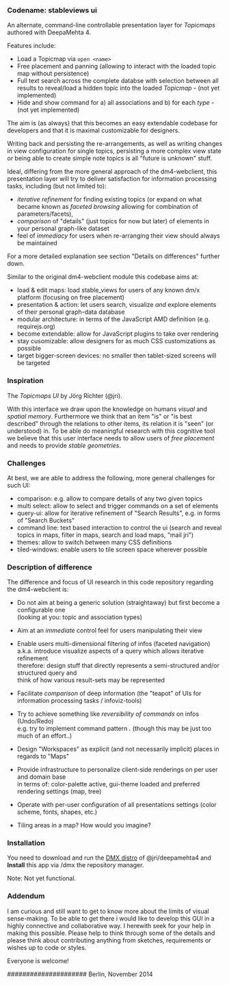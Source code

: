 
### Codename: stableviews ui

An alternate, command-line controllable presentation layer for _Topicmaps_ authored with DeepaMehta 4.

Features include:
 * Load a Topicmap via `open <name>`
 * Free placement and panning (allowing to interact with the loaded topic map without persistence)
 * Full text search across the complete databse with selection between all results to reveal/load a hidden topic into the loaded _Topicmap_ - (not yet implemented)
 * Hide and show command for a) all associations and b) for each _type_ - (not yet implemented)

The aim is (as always) that this becomes an easy extendable codebase for developers and that it is maximal customizable for designers.

Writing back and persisting the re-arrangements, as well as writing changes in view configuration for single topics, persisting a more complex view state or being able to create simple note topics is all "future is unknown" stuff.

Ideal, differing from the more general approach of the dm4-webclient, this presentation layer will try to deliver satisfaction for information processing tasks, including (but not limited to):
 * _iterative refinement_ for finding existing topics (or expand on what became known as _faceted browsing_ allowing for combination of parameters/facets),
 * _comparison_ of "details" (just topics for now but later) of elements in your personal graph-like dataset
 * feel of _immediacy_ for users when re-arranging their view should always be maintained

For a more detailed explanation see section "Details on differences" further down.

Similar to the original dm4-webclient module this codebase aims at:
 * load & edit maps: load stable_views for users of any known dm/x platform (focusing on free placement)
 * presentation & action: let users search, visualize _and_ explore elements of their personal graph-data database
 * modular architecture: in terms of the JavaScript AMD definition (e.g. requirejs.org)
 * become extendable: allow for JavaScript plugins to take over rendering
 * stay cusomizable: allow designers for as much CSS customizations as possible
 * target bigger-screen devices: no smaller then tablet-sized screens will be targeted


### Inspiration

The _Topicmaps UI_ by Jörg Richter (@jri).

With this interface we draw upon the knowledge on humans  _visual_ and _spatial memory_. Furthermore we think that an item "is" or "is best described" through the relations to other items, its relation it is "seen" (or understood) in. To be able do meaningful research with this cognitive tool we believe that this user interface needs to allow users of _free placement_ and needs to provide _stable geometries_.


### Challenges

At best, we are able to address the following, more general challenges for such UI:

 * comparison: e.g. allow to compare details of any two given topics
 * multi select: allow to select and trigger commands on a set of elements
 * query-ui: allow for iterative refinement of "Search Results", e.g. in forms of "Search Buckets"
 * command line: text based interaction to control the ui (search and reveal topics in maps, filter in maps, search and load maps, "mail jri")
 * themes: allow to switch between many CSS definitions
 * tiled-windows: enable users to tile screen space wherever possible


### Description of difference

The difference and focus of UI research in this code repository regarding the dm4-webclient is:

* Do not aim at being a generic solution (straightaway) but first become a configurable one<br/>
  (looking at you: topic and association types)

* Aim at an _immediate_ control feel for users manipulating their view

* Enable users multi-dimensional filtering of infos (faceted navigation)<br/>
  a.k.a. introduce visualize aspects of a query which allows iterative refinement<br/>
  therefore: design stuff that directly represents a semi-structured and/or structured query and<br/>
  think of how various result-sets may be represented<br/>

* Facilitate _comparison_ of deep information (the "teapot" of UIs for information processing tasks / infoviz-tools)

* Try to achieve something like _reversibility of commands_ on infos (Undo/Redo)<br/>
  e.g. try to implement command pattern . (though this may be just too much of an effort..)

* Design "Workspaces" as explicit (and not necessarily implicit) places in regards to "Maps"

* Provide infrastructure to personalize client-side renderings on per user and domain base<br/>
  in terms of: color-palette active, gui-theme loaded and preferred rendering settings (map, tree)

* Operate with per-user configuration of all presentations settings (color scheme, fonts, shapes, etc.)

* Tiling areas in a map? How would you imagine?<br/>

### Installation

You need to download and run the [DMX distro](http://www.digitalmemex.com) of @jri/deepamehta4 and **Install** this app via /dmx the repository manager.

Note: Not yet functional.

### Addendum

I am curious and still want to get to know more about the limits of visual sense-making. To be able to get there i would like to develop this GUI in a highly connective and collaborative way. I herewith seek for your help in making this possible. Please help to think through some of the details and please think about contributing anything from sketches, requirements or wishes up to code or styles.

Everyone is welcome!

#####################
Berlin, November 2014

